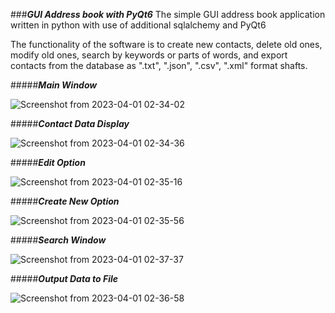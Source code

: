 ###___GUI  Address book with PyQt6___
The simple GUI address book application written in python with use of additional sqlalchemy and PyQt6

The functionality of the software is to create new contacts, delete old ones, modify old ones, search 
by keywords or parts of words, and export contacts from the database as ".txt", ".json", ".csv", ".xml" format shafts.

#####___Main Window___

![Screenshot from 2023-04-01 02-34-02](https://user-images.githubusercontent.com/113013199/229257370-01bca0fe-b9a8-44b4-a333-6fa89305049c.png)


#####___Contact Data Display___

![Screenshot from 2023-04-01 02-34-36](https://user-images.githubusercontent.com/113013199/229270148-936bf65c-746f-4406-8c17-066ab766c9ed.png)


#####___Edit Option___

![Screenshot from 2023-04-01 02-35-16](https://user-images.githubusercontent.com/113013199/229270174-c9ed14ab-c290-4284-860d-414945acd143.png)


#####___Create New Option___

![Screenshot from 2023-04-01 02-35-56](https://user-images.githubusercontent.com/113013199/229270202-b27263cb-12fd-4ed8-aa85-b773da9349f6.png)

#####___Search Window___

![Screenshot from 2023-04-01 02-37-37](https://user-images.githubusercontent.com/113013199/229270256-027ce0e6-57d7-4fa5-85b1-3cd454f50792.png)

#####___Output Data to File___

![Screenshot from 2023-04-01 02-36-58](https://user-images.githubusercontent.com/113013199/229270293-8ace7fb8-de49-4f68-80c6-420a674c7c34.png)

